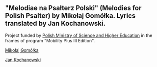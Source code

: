 ## "Melodiae na Psałterz Polski" (Melodies for Polish Psalter) by Mikołaj Gomółka. Lyrics translated by Jan Kochanowski. 
<p>
Project funded by <a target="new" href="http://www.nauka.gov.pl/en/"> Polish Ministry of Science and Higher Education</a> in the frames of program "Mobility Plus III Edition".

<a target="new" href="https://en.wikipedia.org/wiki/Miko%C5%82aj_Gom%C3%B3%C5%82ka"> Mikołaj Gomółka</a>

<a target="new" href="https://en.wikipedia.org/wiki/Jan_Kochanowski"> Jan Kochanowski</a>
